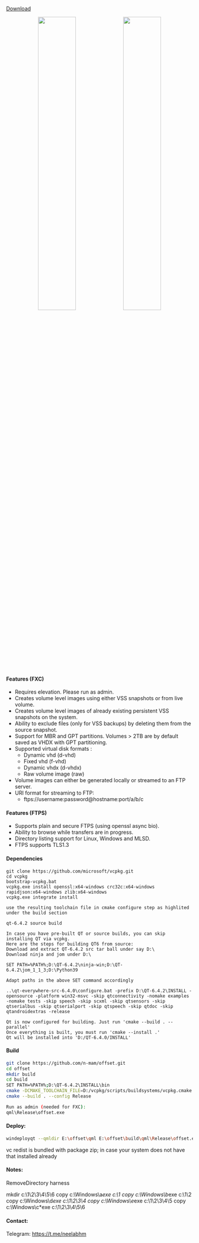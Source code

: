 [Download](https://github.com/n-mam/offset/releases/download/1.9/Offset-1.9.zip)
<p align="center">
 <img src="https://drive.google.com/uc?id=1u-tsnDwuQPH6OXepCAEoARDSgAWCqNT2" width="45%">
 <img src="https://drive.google.com/uc?id=1RpPvy074uBcxyvaE7RI3M91AXgtzr1Qz" width="45%">
</p>

#### Features (FXC)

- Requires elevation. Please run as admin.
- Creates volume level images using either VSS snapshots or from live volume.
- Creates volume level images of already existing persistent VSS snapshots on the system.
- Ability to exclude files (only for VSS backups) by deleting them from the source snapshot.
- Support for MBR and GPT partitions. Volumes > 2TB are by default saved as VHDX with GPT partitioning.
- Supported virtual disk formats :
  - Dynamic vhd (d-vhd)
  - Fixed vhd (f-vhd)
  - Dynamic vhdx (d-vhdx)
  - Raw volume image (raw)
- Volume images can either be generated locally or streamed to an FTP server.
- URI format for streaming to FTP:
  - ftps://username:password@hostname:port/a/b/c

#### Features (FTPS)

- Supports plain and secure FTPS (using openssl async bio).
- Ability to browse while transfers are in progress.
- Directory listing support for Linux, Windows and MLSD.
- FTPS supports TLS1.3

#### Dependencies

```
git clone https://github.com/microsoft/vcpkg.git
cd vcpkg
bootstrap-vcpkg.bat
vcpkg.exe install openssl:x64-windows crc32c:x64-windows rapidjson:x64-windows zlib:x64-windows
vcpkg.exe integrate install

use the resulting toolchain file in cmake configure step as highlited under the build section

qt-6.4.2 source build

In case you have pre-built QT or source builds, you can skip installing QT via vcpkg. 
Here are the steps for building QT6 from source:
Download and extract QT-6.4.2 src tar ball under say D:\
Download ninja and jom under D:\

SET PATH=%PATH%;D:\QT-6.4.2\ninja-win;D:\QT-6.4.2\jom_1_1_3;D:\Python39

Adapt paths in the above SET command accordingly

..\qt-everywhere-src-6.4.0\configure.bat -prefix D:\QT-6.4.2\INSTALL -opensource -platform win32-msvc -skip qtconnectivity -nomake examples -nomake tests -skip speech -skip scxml -skip qtsensors -skip qtserialbus -skip qtserialport -skip qtspeech -skip qtdoc -skip qtandroidextras -release

Qt is now configured for building. Just run 'cmake --build . --parallel'
Once everything is built, you must run 'cmake --install .'
Qt will be installed into 'D:/QT-6.4.0/INSTALL'

```

#### Build

```sh
git clone https://github.com/n-mam/offset.git
cd offset
mkdir build
cd build
SET PATH=%PATH%;D:\QT-6.4.2\INSTALL\bin
cmake -DCMAKE_TOOLCHAIN_FILE=D:/vcpkg/scripts/buildsystems/vcpkg.cmake ..
cmake --build . --config Release

Run as admin (needed for FXC):
qml\Release\offset.exe
```

#### Deploy:

```sh
windeployqt --qmldir E:\offset\qml E:\offset\build\qml\Release\offset.exe
```
vc redist is bundled with package zip; in case your system does not have that installed already

#### Notes:

RemoveDirectory harness

mkdir c:\1\2\3\4\5\6
copy c:\Windows\a*exe c:\1
copy c:\Windows\b*exe c:\1\2
copy c:\Windows\d*exe c:\1\2\3\4
copy c:\Windows\e*exe c:\1\2\3\4\5
copy c:\Windows\c*exe c:\1\2\3\4\5\6

#### Contact:
Telegram: https://t.me/neelabhm
